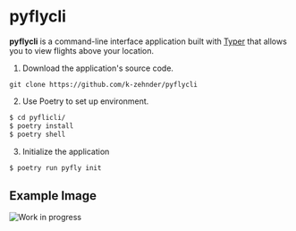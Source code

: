 # pyflycli

**pyflycli** is a command-line interface application built with [Typer](https://typer.tiangolo.com/) that allows you to view flights above your location.


1. Download the application's source code.
```
git clone https://github.com/k-zehnder/pyflycli
```
2. Use Poetry to set up environment.

```sh
$ cd pyflicli/
$ poetry install 
$ poetry shell
```

3. Initialize the application

```sh 
$ poetry run pyfly init
```

## Example Image
![Work in progress](https://github.com/k-zehnder/pyflycli/blob/main/demo.png)